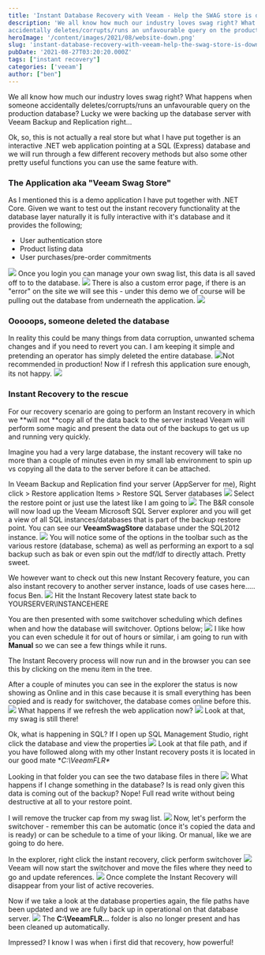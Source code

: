 ```yaml
---
title: 'Instant Database Recovery with Veeam - Help the SWAG store is down!' 
description: 'We all know how much our industry loves swag right? What happens when someone
accidentally deletes/corrupts/runs an unfavourable query on the producti'
heroImage: '/content/images/2021/08/website-down.png'
slug: 'instant-database-recovery-with-veeam-help-the-swag-store-is-down'
pubDate: '2021-08-27T03:20:20.000Z'
tags: ["instant recovery"] 
categories: ['veeam']
author: ["ben"]
---
```


We all know how much our industry loves swag right? What happens when someone accidentally deletes/corrupts/runs an unfavourable query on the production database? Lucky we were backing up the database server with Veeam Backup and Replication right...

Ok, so, this is not actually a real store but what I have put together is an interactive .NET web application pointing at a SQL (Express) database and we will run through a few different recovery methods but also some other pretty useful functions you can use the same feature with. 

### The Application aka "Veeam Swag Store"

As I mentioned this is a demo application I have put together with .NET Core. Given we want to test out the instant recovery functionality at the database layer naturally it is fully interactive with it's database and it provides the following;

- User authentication store
- Product listing data
- User purchases/pre-order commitments

![](/content/images/2021/08/image-1.png)
Once you login you can manage your own swag list, this data is all saved off to to the database.
![](/content/images/2021/08/image-3.png)
There is also a custom error page, if there is an "error" on the site we will see this - under this demo we of course will be pulling out the database from underneath the application.
![](/content/images/2021/08/image.png)
### Ooooops, someone deleted the database

In reality this could be many things from data corruption, unwanted schema changes and if you need to revert you can. I am keeping it simple and pretending an operator has simply deleted the entire database.
![](/content/images/2021/08/image-4.png)Not recommended in production!
Now if I refresh this application sure enough, its not happy.
![](/content/images/2021/08/image-5.png)
### Instant Recovery to the rescue

For our recovery scenario are going to perform an Instant recovery in which we **will not **copy all of the data back to the server instead Veeam will perform some magic and present the data out of the backups to get us up and running very quickly. 

Imagine you had a very large database, the instant recovery will take no more than a couple of minutes even in my small lab environment to spin up vs copying all the data to the server before it can be attached.

In Veeam Backup and Replication find your server (AppServer for me), Right click > Restore application Items > Restore SQL Server databases 
![](/content/images/2021/08/image-6.png)
Select the restore point or just use the latest like I am going to 
![](/content/images/2021/08/image-7.png)
The B&R console will now load up the Veeam Microsoft SQL Server explorer and you will get a view of all SQL instances/databases that is part of the backup restore point. You can see our **VeeamSwagStore** database under the SQL2012 instance.
![](/content/images/2021/08/image-8.png)
You will notice some of the options in the toolbar such as the various restore (database, schema) as well as performing an export to a sql backup such as bak or even spin out the mdf/ldf to directly attach. Pretty sweet.

We however want to check out this new Instant Recovery feature, you can also instant recovery to another server instance, loads of use cases here..... focus Ben.
![](/content/images/2021/08/image-9.png)
Hit the Instant Recovery latest state back to YOURSERVER\INSTANCEHERE

You are then presented with some switchover scheduling which defines when and how the database will switchover. Options below; 
![](/content/images/2021/08/image-10.png)
I like how you can even schedule it for out of hours or similar, i am going to run with **Manual** so we can see a few things while it runs. 

The Instant Recovery process will now run and in the browser you can see this by clicking on the menu item in the tree.

After a couple of minutes you can see in the explorer the status is now showing as Online and in this case because it is small everything has been copied and is ready for switchover, the database comes online before this.
![](/content/images/2021/08/image-13.png)
What happens if we refresh the web application now?
![](/content/images/2021/08/image-14.png)
Look at that, my swag is still there! 

Ok, what is happening in SQL? If I open up SQL Management Studio, right click the database and view the properties
![](/content/images/2021/08/image-15.png)
Look at that file path, and if you have followed along with my other Instant recovery posts it is located in our good mate **C:\VeeamFLR\**

Looking in that folder you can see the two database files in there
![](/content/images/2021/08/image-17.png)
What happens if I change something in the database? Is is read only given this data is coming out of the backup? Nope! Full read write without being destructive at all to your restore point.

I will remove the trucker cap from my swag list.
![](/content/images/2021/08/image-16.png)
Now, let's perform the switchover - remember this can be automatic (once it's copied the data and is ready) or can be schedule to a time of your liking. Or manual, like we are going to do here.

In the explorer, right click the instant recovery, click perform switchover
![](/content/images/2021/08/image-18.png)
Veeam will now start the switchover and move the files where they need to go and update references.
![](/content/images/2021/08/image-19.png)
Once complete the Instant Recovery will disappear from your list of active recoveries.

Now if we take a look at the database properties again, the file paths have been updated and we are fully back up in operational on that database server.
![](/content/images/2021/08/image-20.png)
The **C:\VeeamFLR\...** folder is also no longer present and has been cleaned up automatically.

Impressed? I know I was when i first did that recovery, how powerful!

